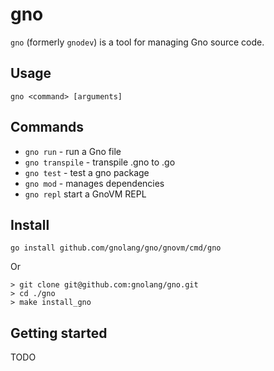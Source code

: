 # gno

`gno` (formerly `gnodev`) is a tool for managing Gno source code.

## Usage

`gno <command> [arguments]`

## Commands

* `gno run` - run a Gno file
* `gno transpile` - transpile .gno to .go
* `gno test` - test a gno package
* `gno mod` - manages dependencies
* `gno repl` start a GnoVM REPL

## Install

    go install github.com/gnolang/gno/gnovm/cmd/gno

Or

    > git clone git@github.com:gnolang/gno.git
    > cd ./gno
    > make install_gno

## Getting started

TODO
